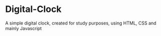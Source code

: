 # Digital-Clock
 A simple digital clock, created for study purposes, using HTML, CSS and mainly Javascript
